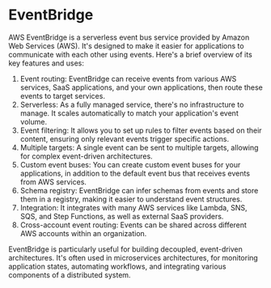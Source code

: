 # EventBridge

AWS EventBridge is a serverless event bus service provided by Amazon Web Services (AWS). It's designed to make it easier for applications to communicate with each other using events. Here's a brief overview of its key features and uses:

1. Event routing: EventBridge can receive events from various AWS services, SaaS applications, and your own applications, then route these events to target services.
2. Serverless: As a fully managed service, there's no infrastructure to manage. It scales automatically to match your application's event volume.
3. Event filtering: It allows you to set up rules to filter events based on their content, ensuring only relevant events trigger specific actions.
4. Multiple targets: A single event can be sent to multiple targets, allowing for complex event-driven architectures.
5. Custom event buses: You can create custom event buses for your applications, in addition to the default event bus that receives events from AWS services.
6. Schema registry: EventBridge can infer schemas from events and store them in a registry, making it easier to understand event structures.
7. Integration: It integrates with many AWS services like Lambda, SNS, SQS, and Step Functions, as well as external SaaS providers.
8. Cross-account event routing: Events can be shared across different AWS accounts within an organization.

EventBridge is particularly useful for building decoupled, event-driven architectures. It's often used in microservices architectures, for monitoring application states, automating workflows, and integrating various components of a distributed system.
